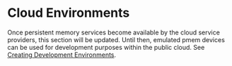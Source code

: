 # Cloud Environments

Once persistent memory services become available by the cloud service providers, this section will be updated.  Until then, emulated pmem devices can be used for development purposes within the public cloud.  See [Creating Development Environments](./).

